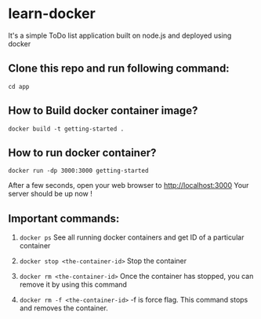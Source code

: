 # learn-docker

It's a simple ToDo list application built on node.js and deployed using docker

## Clone this repo and run following command:
```cd app```

## How to Build docker container image?
```docker build -t getting-started .```

## How to run docker container?
```docker run -dp 3000:3000 getting-started```


After a few seconds, open your web browser to [http://localhost:3000](http://localhost:3000)
Your server should be up now !

## Important commands:
1. ```docker ps```
   See all running docker containers and get ID of a particular container

2. ```docker stop <the-container-id>```
   Stop the container

3. ```docker rm <the-container-id>```
   Once the container has stopped, you can remove it by using this command

4. ```docker rm -f <the-container-id>```
   -f is force flag. This command stops and removes the container.
